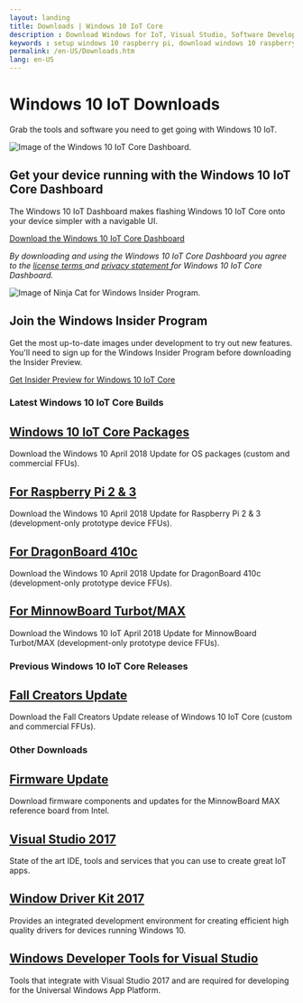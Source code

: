 ```yaml
---
layout: landing
title: Downloads | Windows 10 IoT Core
description : Download Windows for IoT, Visual Studio, Software Development Kits or any of the other tools available on this page to get started developing for the Internet of Things today! 
keywords : setup windows 10 raspberry pi, download windows 10 raspberry pi 2, download windows 10 raspberry pi 3, setup windows 10 dragonboard, setup windows 10 minnowboard max, windows 10 developer program, windows 10 iot core, internet of things, iot, download windows 10 iot core 
permalink: /en-US/Downloads.htm
lang: en-US
---
```


<div data-grid="col-12" class="x-type-center m-content-placement">
        <div id="heading">
            <h1 class="c-heading-1">Windows 10 IoT Downloads</h1>
            <p class="c-subheading-1">Grab the tools and software you need to get going with Windows 10 IoT.</p>
        </div>
</div>

<!--
<div data-grid="col-12" class="m-area-heading">
    <h1 class="c-heading">Windows 10 IoT Downloads</h1>
    <h4 class="c-subheading">Grab the tools and software you need to get going with Windows 10 IoT.</h4>
</div>


<section data-grid="col-12" class="m-highlight-feature f-align-left" itemscope itemtype="https://schema.org/Product">
    <picture class="c-image">
        <source srcset="{{site.baseurl}}/Resources/images/Homepage/HERO-1600x600.jpg" media="(min-width: 1779px)">
        <source srcset="{{site.baseurl}}/Resources/images/Homepage/HERO-1600x600.jpg" media="(min-width:1400px)">
        <source srcset="{{site.baseurl}}/Resources/images/Homepage/HERO-1259x472.jpg" media="(min-width:1084px)">
        <source srcset="{{site.baseurl}}/Resources/images/Homepage/HERO-1083x609.jpg" media="(min-width:768px)">
        <source srcset="{{site.baseurl}}/Resources/images/Homepage/HERO-767x431.jpg" media="(min-width:540px)">
        <source srcset="{{site.baseurl}}/Resources/images/Homepage/HERO-539x303.jpg" media="(min-width:0)">
        <img srcset="{{site.baseurl}}/Resources/images/Homepage/HERO-1259x472.jpg" src="{{site.baseurl}}/Resources/images/Homepage/HERO-1259x472.jpg" alt="Man configures digital signage application that is running Windows 10 IoT Core and UWP.">
    </picture>
    <div>
        <h2 class="c-heading">Windows 10 IoT Downloads</h2>
        <p class="c-paragraph">Grab the tools and downloads you need to get going with Windows 10 IoT.</p>
    </div>
</section>
end hero-->

<section class="m-feature f-align-left">
    <picture>
        <source srcset="{{site.baseurl}}/Resources/images/Downloads/DASHBOARD-800x450.jpg" media="(min-width: 1400px)">
        <source srcset="{{site.baseurl}}/Resources/images/Downloads/DASHBOARD-630x472.jpg" media="(min-width: 1084px)">
        <source srcset="{{site.baseurl}}/Resources/images/Downloads/DASHBOARD-542x406.jpg" media="(min-width: 768px)">
        <source srcset="{{site.baseurl}}/Resources/images/Downloads/DASHBOARD-767x288.jpg" media="(min-width: 540px)">
        <source srcset="{{site.baseurl}}/Resources/images/Downloads/DASHBOARD-539x201.jpg" media="(min-width:0)">
        <img srcset="{{site.baseurl}}/Resources/images/Downloads/DASHBOARD-630x472.jpg" src="{{site.baseurl}}/Resources/images/Downloads/DASHBOARD-630x472.jpg" alt="Image of the Windows 10 IoT Core Dashboard.">
    </picture>
    <div>
        <h2 class="c-heading">Get your device running with the Windows 10 IoT Core Dashboard</h2>
        <p class="c-paragraph">The Windows 10 IoT Dashboard makes flashing Windows 10 IoT Core onto your device simpler with a navigable UI. </p>
        <a href="http://go.microsoft.com/fwlink/?LinkID=708576" class="c-call-to-action c-glyph">
            <span>Download the Windows 10 IoT Core Dashboard</span>
        </a>
    <p><em>By downloading and using the Windows 10 IoT Core Dashboard you agree to the <a class="c-hyperlink" href="http://go.microsoft.com/fwlink/?LinkID=703960&amp;clcid=0x4809"> license terms </a> and <a class="c-hyperlink" href="http://go.microsoft.com/fwlink/?LinkId=521839"> privacy statement </a> for Windows 10 IoT Core Dashboard.</em></p>
    </div>
</section>
<!--end marketing page promo-->

<section>
    <div class="pad-thin x-type-center m-content-placement" data-grid="col-12">
    </div>
</section>


<!--begin community page promo-->
<section class="m-feature f-align-right">
    <picture>
        <source srcset="{{site.baseurl}}/Resources/images/Downloads/INSIDER-800x450.jpg" media="(min-width: 1400px)">
        <source srcset="{{site.baseurl}}/Resources/images/Downloads/INSIDER-630x472.jpg" media="(min-width: 1084px)">
        <source srcset="{{site.baseurl}}/Resources/images/Downloads/INSIDER-542x406.jpg" media="(min-width: 768px)">
        <source srcset="{{site.baseurl}}/Resources/images/Downloads/INSIDER-767x288.jpg" media="(min-width: 540px)">
        <source srcset="{{site.baseurl}}/Resources/images/Downloads/INSIDER-539x201.jpg" media="(min-width:0)">
        <img srcset="{{site.baseurl}}/Resources/images/Downloads/INSIDER-630x472.jpg" src="{{site.baseurl}}/Resources/images/Downloads/INSIDER-630x472.jpg" alt="Image of Ninja Cat for Windows Insider Program.">
    </picture>
    <div>
        <h2 class="c-heading">Join the Windows Insider Program</h2>
        <p class="c-paragraph">Get the most up-to-date images under development to try out new features. You'll need to sign up for the Windows Insider Program before downloading the Insider Preview.</p>
        <a href="http://go.microsoft.com/fwlink/?LinkId=733603" class="c-call-to-action c-glyph">
            <span>Get Insider Preview for Windows 10 IoT Core</span>
        </a>
    </div>
</section>

<section>
    <div class="pad-thin x-type-center m-content-placement" data-grid="col-12">
    </div>
</section>

<section data-grid="col-12">
    <h3 class="c-heading-3 x-type-center">Latest Windows 10 IoT Core Builds</h3>
</section>

<div data-grid="col-12 pad-6x stack-3" class="m-rich-content-block">
    <div data-grid="col-3">
        <h2 class="c-heading-4"><a class="c-hyperlink" href="https://www.microsoft.com/en-us/software-download/windows10iotcore" target="_blank">Windows 10 IoT Core Packages</a></h2>
        <p class="c-paragraph-1">Download the Windows 10 April 2018 Update for OS packages (custom and commercial FFUs).</p>
    </div>
    <div data-grid="col-3">
        <h2 class="c-heading-4"><a class="c-hyperlink" href="https://go.microsoft.com/fwlink/?LinkId=846058" target="_blank">For Raspberry Pi 2 & 3</a></h2>
        <p class="c-paragraph-1">Download the Windows 10 April 2018 Update for Raspberry Pi 2 & 3 (development-only prototype device FFUs).</p>
    </div>
    <div data-grid="col-3">
        <h2 class="c-heading-4"><a class="c-hyperlink" href="https://go.microsoft.com/fwlink/?LinkId=846059" target="_blank">For DragonBoard 410c</a></h2>
        <p class="c-paragraph-1">Download the Windows 10 April 2018 Update for DragonBoard 410c (development-only prototype device FFUs).</p>
    </div>
    <div data-grid="col-3">
        <h2 class="c-heading-4"><a class="c-hyperlink" href="https://go.microsoft.com/fwlink/?linkid=846057" target="_blank">For MinnowBoard Turbot/MAX</a></h2>
        <p class="c-paragraph-1">Download the Windows 10 IoT April 2018 Update for MinnowBoard Turbot/MAX (development-only prototype device FFUs).</p>
    </div>
</div>

<section>
    <div class="pad-thin x-type-center m-content-placement" data-grid="col-12">
    </div>
</section>


<section data-grid="col-12">
    <h3 class="c-heading-3 x-type-center">Previous Windows 10 IoT Core Releases</h3>
</section>

<div data-grid="col-12 pad-6x stack-3" class="m-rich-content-block">
    <div data-grid="col-3">
        <h2 class="c-heading-4"><a class="c-hyperlink" href="https://software-download.microsoft.com/download/pr/16299.15.170928-1534.rs3_release_amd64fre_IOTCORE_PACKAGES.iso" target="_blank">Fall Creators Update</a></h2>
        <p class="c-paragraph-1">Download the Fall Creators Update release of Windows 10 IoT Core (custom and commercial FFUs).</p>
    </div>
</div>

<section>
    <div class="pad-thin x-type-center m-content-placement" data-grid="col-12">
    </div>
</section>

<section data-grid="col-12">
    <h3 class="c-heading-3 x-type-center">Other Downloads</h3>
</section>

<div data-grid="col-12 pad-6x stack-3" class="m-rich-content-block">
    <div data-grid="col-3">
        <h2 class="c-heading-4"><a class="c-hyperlink" href="http://firmware.intel.com/projects/minnowboard-max" target="_blank">Firmware Update</a></h2>
        <p class="c-paragraph-1">Download firmware components and updates for the MinnowBoard MAX reference board from Intel.</p>
    </div>
    <div data-grid="col-3">
        <h2 class="c-heading-4"><a class="c-hyperlink" href="https://www.visualstudio.com/downloads/" target="_blank">Visual Studio 2017</a></h2>
        <p class="c-paragraph-1">State of the art IDE, tools and services that you can use to create great IoT apps.</p>
    </div>
    <div data-grid="col-3">
        <h2 class="c-heading-4"><a class="c-hyperlink" href="https://msdn.microsoft.com/en-US/windows/hardware/hh852365.aspx" target="_blank">Window Driver Kit 2017</a></h2>
        <p class="c-paragraph-1">Provides an integrated development environment for creating efficient high quality drivers for devices running Windows 10.</p>
    </div>
    <div data-grid="col-3">
        <h2 class="c-heading-4"><a class="c-hyperlink" href="https://dev.windows.com/en-us/downloads" target="_blank">Windows Developer Tools for Visual Studio</a></h2>
        <p class="c-paragraph-1">Tools that integrate with Visual Studio 2017 and are required for developing for the Universal Windows App Platform.</p>
    </div>
</div>


<section>
    <div class="pad-thin x-type-center m-content-placement" data-grid="col-12">
    </div>
</section>

<!--<style>
  a.downloadLink:hover, a.downloadLink:hover h3  {
    color: #0067B7;
  }
</style> 

<section class="section">
  <header class="page-title-header remove-top-margin">
    <h1 class="page-title">Windows IoT Core Downloads and Tools</h1>
    <h2 class="page-subtitle">
      Get the tools you need to build with Windows 10 IoT Core
    </h2>
    <p>
      For new users, make sure to check out the <a href="{{site.baseurl}}/{{page.lang}}/GetStarted">Get Started</a> section.
    </p>
  </header>
</section>

<div class="row">
  <div class="col-xs-24">
    <section class="section">
      <div class="section-header">
        <h3 class="section-title">Essentials</h3>
      </div>
      <div class="section-body">
        <div class="col-md-12 col-xs-24" style="padding-right: 0px; padding-left: 0px;">
          <p><strong>Download Windows 10 IoT Core</strong><br/>
          The IoT Dashboard is an essential tool for users to get started with Windows 10 IoT Core.</p> 
          <p>If you are planning to ship your device for commercial use, for optimal security, you must ship with a custom FFU. To learn more, refer to our <a href="https://docs.microsoft.com/en-us/windows-hardware/manufacture/iot/iot-core-manufacturing-guide" target="_blank">IoT Core Manufacturing Guide</a>.</p>
          <a class="btn btn-primary" href="http://go.microsoft.com/fwlink/?LinkID=708576"> Get Windows 10 IoT Core Dashboard </a><br><br>
          <p><span class="win-color-fg-secondary">By downloading and using the Windows 10 IoT Core Dashboard you agree to the <a href="http://go.microsoft.com/fwlink/?LinkID=703960&amp;clcid=0x4809"> license terms </a> and <a href="http://go.microsoft.com/fwlink/?LinkId=521839"> privacy statement </a> for Windows 10 IoT Core Dashboard.</span></p>
          <p><a href="/content/en-US/Docs/ReleaseNotesRTM"> Release notes </a></p>
        </div>
        <div class="col-md-12 col-xs-24">
          <img class="img-responsive" alt="iot core dashboard" src="{{site.baseurl}}/Resources/images/IotDashboard/IoTDashboard_WelcomePage.PNG" />
        </div>
      </div>
    </section>
  </div>
</div>
<br />

<div class="row">
  <div class="col-xs-24">
    <section class="section">
      <div class="section-header">
        <h3 class="section-title">Insider Preview</h3>
      </div>
      <div class="section-body">
        <div class="col-md-12 col-xs-24" style="padding-right: 0px; padding-left: 0px;">
          <p>The most recent image under development.<br/>
          Requires signing up to the Windows Insider Program and the Windows 10 IoT Core Dashboard.</p>
          <p><a href="http://go.microsoft.com/fwlink/?LinkId=733603" class="btn btn-primary"> Get Windows 10 IoT Core Insider Preview </a></p>
        </div>
        <div class="col-md-12 col-xs-24">
          <p><a href="http://windows.microsoft.com/en-US/windows-live/sign-in-what-is-microsoft-account">What is a Microsoft Account?</a></p>
          <p><a href="https://insider.windows.com/">What is the Windows Insider Program?</a></p>
          <p><a href="{{site.baseurl}}/{{page.lang}}/Docs/ReleaseNotesInsiderPreview">Release Notes</a></p>
        </div>
      </div>
    </section>
  </div>
</div>
<br />
<div class="row">
  <div class="col-xs-24">
    <section class="section">
      <div class="section-header">
        <h3 class="section-title">For OEM's and professional builders</h3>
      </div>
      <div class="section-body">
        <p>For OEM's and professional builders who are looking to commercialize, follow the <a href="http://go.microsoft.com/fwlink/?LinkId=708649" target="_blank">IoT Core commercialization guide</a> to get all of the relevant information.</p>
        <p><strong>Note:</strong> If you're looking to prototype, start with the <strong>IoT Dashboard</strong> above</p>
      </div>
    </section>
  </div>
</div>
<div class="row">
  <div class="col-xs-24">
    <section class="section">
      <div class="section-header">
        <h3 class="section-title">Other Downloads</h3>
      </div>
      <div class="section-body">
        <div class="row">
          <div class="col-md-6">
            <h3>Firmware Update</h3>
            <p>Download firmware components and updates for the MinnowBoard MAX reference board from Intel.</p>
            <a href="http://firmware.intel.com/projects/minnowboard-max" target="_blank">Learn More</a>
          </div>
          <div class="col-md-6">
            <h3>Visual Studio 2017</h3>
            <p>State of the art IDE, tools and services that you can use to create great IoT apps.</p>
            <a href="https://www.visualstudio.com/downloads/" target="_blank">Learn More</a>
          </div>
          <div class="col-md-6">
            <h3>Windows Driver Kit 2017</h3>
            <p>Provides an integrated development environment for creating efficient high quality drivers for devices running Windows 10.</p>
            <a href="https://msdn.microsoft.com/en-US/windows/hardware/hh852365.aspx" target="_blank">Learn More</a>
          </div>
          <div class="col-md-6">
            <h3>Windows Developer Tools for Visual Studio</h3>
            <p>Tools that integrate with Visual Studio 2017 and are required for developing for the Universal Windows App Platform.</p>
            <a href="https://dev.windows.com/en-us/downloads" target="_blank">Learn More</a>
          </div>
        </div>
        <div class="row">  
          <div class="col-md-6">
            <h3>NTVS Bundle VS 2017</h3>
            <p>Contains NTVS (Node.js Tools for Visual Studio) and an extension to support running Node.js on Windows 10 IoT Core.</p>
            <a href="https://github.com/ms-iot/ntvsiot/releases" target="_blank">Learn More</a>
          </div>
          <div class="col-md-6">
            <h3>PTVS</h3>
            <p>PTVS (Python Tools for Visual Studio) includes an extension to support running Python on Windows 10 IoT Core.</p>
            <a href="https://github.com/ms-iot/python/releases/tag/v1.5Alpha" target="_blank">Learn More</a>
          </div>
        </div>
      </div>
    </section>
  </div>
</div>-->


